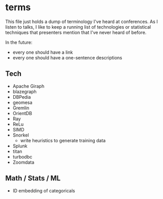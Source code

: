 
# terms

This file just holds a dump of terminology I've heard at conferences. As I listen to talks, I like to keep a running list of technologies or statistical techniques that presenters mention that I've never heard of before.

In the future:
- every one should have a link
- every one should have a one-sentence descriptions

## Tech

- Apache Giraph
- blazegraph
- DBPedia
- geomesa
- Gremlin
- OrientDB
- Ray
- ReLu
- SIMD
- Snorkel
    - write heuristics to generate training data
- Splunk
- titan
- turbodbc
- Zoomdata

## Math / Stats / ML

- ID embedding of categoricals
